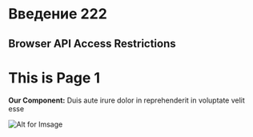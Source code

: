 # Введение 222

## Browser API Access Restrictions



# This is Page 1
**Our Component:**
<Test :start="5"></Test>
Duis aute irure dolor in reprehenderit in voluptate velit esse

![Alt for Imsage](https://s-zhur.ru/assets/images/296.jpg)